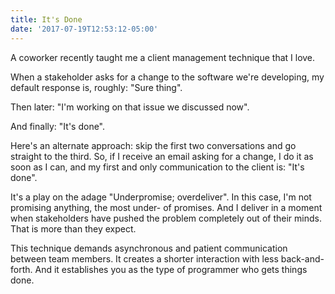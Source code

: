 ```yaml
---
title: It's Done
date: '2017-07-19T12:53:12-05:00'
---
```


A coworker recently taught me a client management technique that I love.

When a stakeholder asks for a change to the software we're developing, my
default response is, roughly: "Sure thing". 

Then later: "I'm working on that issue we discussed now". 

And finally: "It's done".

Here's an alternate approach: skip the first two conversations and go straight
to the third. So, if I receive an email asking for a change, I do it as soon as
I can, and my first and only communication to the client is: "It's done".

It's a play on the adage "Underpromise; overdeliver". In this case, I'm not
promising anything, the most under- of promises. And I deliver in a moment when
stakeholders have pushed the problem completely out of their minds. That is
more than they expect.

This technique demands asynchronous and patient communication between team
members. It creates a shorter interaction with less back-and-forth. And it
establishes you as the type of programmer who gets things done.
